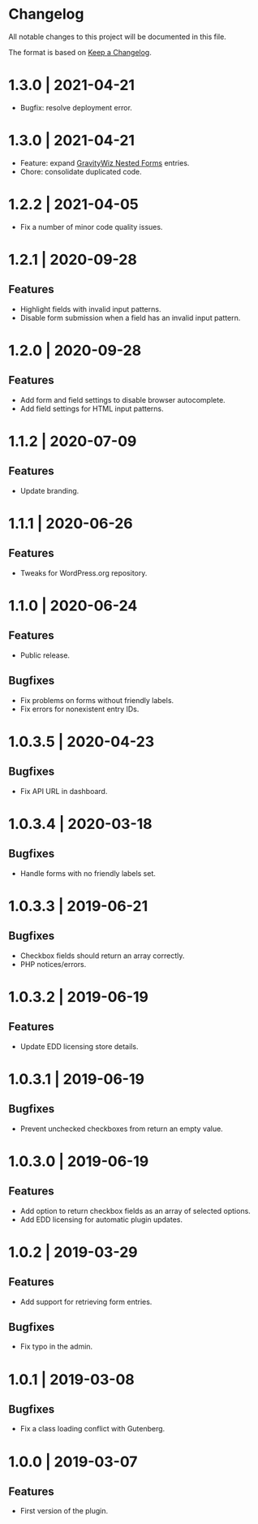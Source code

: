 # Changelog

All notable changes to this project will be documented in this file.

The format is based on [Keep a Changelog](https://keepachangelog.com/en/1.0.0/).

# 1.3.0 | 2021-04-21

- Bugfix: resolve deployment error.

# 1.3.0 | 2021-04-21

- Feature: expand [GravityWiz Nested Forms](https://gravitywiz.com/documentation/gravity-forms-nested-forms/) entries.
- Chore: consolidate duplicated code.

# 1.2.2 | 2021-04-05

- Fix a number of minor code quality issues.

# 1.2.1 | 2020-09-28

## Features

- Highlight fields with invalid input patterns.
- Disable form submission when a field has an invalid input pattern.

# 1.2.0 | 2020-09-28

## Features

- Add form and field settings to disable browser autocomplete.
- Add field settings for HTML input patterns.

# 1.1.2 | 2020-07-09

## Features

- Update branding.

# 1.1.1 | 2020-06-26

## Features

- Tweaks for WordPress.org repository.

# 1.1.0 | 2020-06-24

## Features

- Public release.

## Bugfixes

- Fix problems on forms without friendly labels.
- Fix errors for nonexistent entry IDs.

# 1.0.3.5 | 2020-04-23

## Bugfixes

- Fix API URL in dashboard.

# 1.0.3.4 | 2020-03-18

## Bugfixes

- Handle forms with no friendly labels set.

# 1.0.3.3 | 2019-06-21

## Bugfixes

- Checkbox fields should return an array correctly.
- PHP notices/errors.

# 1.0.3.2 | 2019-06-19

## Features

- Update EDD licensing store details.

# 1.0.3.1 | 2019-06-19

## Bugfixes

- Prevent unchecked checkboxes from return an empty value.

# 1.0.3.0 | 2019-06-19

## Features

- Add option to return checkbox fields as an array of selected options.
- Add EDD licensing for automatic plugin updates.

# 1.0.2 | 2019-03-29

## Features
- Add support for retrieving form entries.

## Bugfixes

- Fix typo in the admin.

# 1.0.1 | 2019-03-08

## Bugfixes

- Fix a class loading conflict with Gutenberg.

# 1.0.0 | 2019-03-07

## Features

- First version of the plugin.
